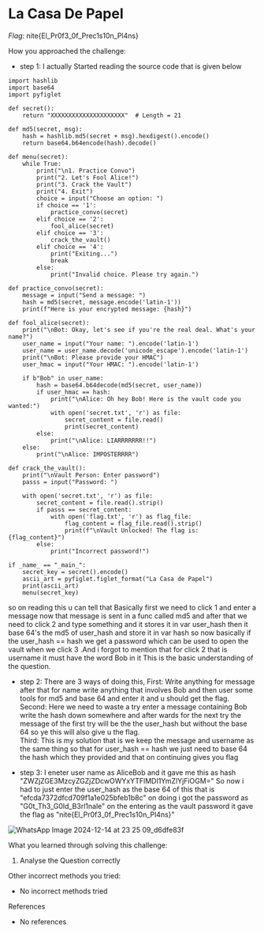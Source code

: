 # La Casa De Papel

*Flag:* nite{El_Pr0f3_0f_Prec1s10n_Pl4ns}

How you approached the challenge:

- step 1: I actually Started reading the source code that is given below
```
import hashlib
import base64
import pyfiglet

def secret():
    return "XXXXXXXXXXXXXXXXXXXXX"  # Length = 21

def md5(secret, msg):
    hash = hashlib.md5(secret + msg).hexdigest().encode()
    return base64.b64encode(hash).decode()

def menu(secret):
    while True:
        print("\n1. Practice Convo")
        print("2. Let's Fool Alice!")
        print("3. Crack the Vault")
        print("4. Exit")
        choice = input("Choose an option: ")
        if choice == '1':
            practice_convo(secret)
        elif choice == '2':
            fool_alice(secret)
        elif choice == '3':
            crack_the_vault()
        elif choice == '4':
            print("Exiting...")
            break
        else:
            print("Invalid choice. Please try again.")

def practice_convo(secret):
    message = input("Send a message: ")
    hash = md5(secret, message.encode('latin-1'))
    print(f"Here is your encrypted message: {hash}")

def fool_alice(secret):
    print("\nBot: Okay, let's see if you're the real deal. What's your name?")
    user_name = input("Your name: ").encode('latin-1')
    user_name = user_name.decode('unicode_escape').encode('latin-1')
    print("\nBot: Please provide your HMAC")
    user_hmac = input("Your HMAC: ").encode('latin-1')

    if b"Bob" in user_name:
        hash = base64.b64decode(md5(secret, user_name))
        if user_hmac == hash:
            print("\nAlice: Oh hey Bob! Here is the vault code you wanted:")
            with open('secret.txt', 'r') as file:
                secret_content = file.read()
                print(secret_content)
        else:
            print("\nAlice: LIARRRRRRR!!")
    else:
        print("\nAlice: IMPOSTERRRR")

def crack_the_vault():
    print("\nVault Person: Enter password")
    passs = input("Password: ")

    with open('secret.txt', 'r') as file:
        secret_content = file.read().strip()
        if passs == secret_content:
            with open('flag.txt', 'r') as flag_file:
                flag_content = flag_file.read().strip()
                print(f"\nVault Unlocked! The flag is: {flag_content}")
        else:
            print("Incorrect password!")

if _name_ == "_main_":
    secret_key = secret().encode()
    ascii_art = pyfiglet.figlet_format("La Casa de Papel")
    print(ascii_art)
    menu(secret_key)
```
so on reading this u can tell that Basically first we need to click 1 and enter a message now that message is sent in a func called md5 and after that we need to click 2 and type something and it stores it in var user_hash then it base 64's the md5 of user_hash and store it in var hash
so now basically if the user_hash == hash we get a password which can be used to open the vault when we click 3 .And i forgot to mention that for click 2 that is username it must have the word Bob in it
This is the basic understanding of the question.

- step 2: There are 3 ways of doing this,
First: Write anything for message after that for name write anything that involves Bob and then user some tools for md5 and base 64 and enter it and u should get the flag.<br>
Second: Here we need to waste a try enter a message containing Bob write the hash down somewhere and after wards for the next try the message of the first try will be the the user_hash but without the base 64 so ye this will also give u the flag.<br>
Third: This is my solution that is we keep the message and username as the same thing so that for user_hash == hash we just need to base 64 the hash which they provided and that on continuing gives you flag 

- step 3: I eneter user name as AliceBob and it gave me this as hash "ZWZjZGE3MzcyZGZjZDcwOWYxYTFlMDI1YmZlYjFiOGM=" So now i had to just enter the user_hash as the base 64 of this that is "efcda7372dfcd709f1a1e025bfeb1b8c" on doing i got the password as "G0t_Th3_G0ld_B3rl1nale"
on the entering as the vault password it gave the flag as "nite{El_Pr0f3_0f_Prec1s10n_Pl4ns}"

![WhatsApp Image 2024-12-14 at 23 25 09_d6dfe83f](https://github.com/user-attachments/assets/44037e82-5e0a-4675-a849-744e3fbd5abf)

What you learned through solving this challenge:

1. Analyse the Question correctly 

Other incorrect methods you tried:

- No incorrect methods tried

References

- No references
